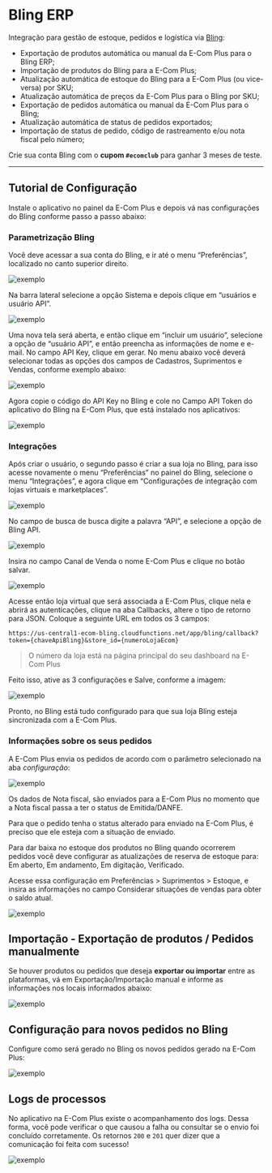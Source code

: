 # Bling ERP

Integração para gestão de estoque, pedidos e logística via [Bling](https://www.bling.com.br/home):

- Exportação de produtos automática ou manual da E-Com Plus para o Bling ERP;
- Importação de produtos do Bling para a E-Com Plus;
- Atualização automática de estoque do Bling para a E-Com Plus (ou vice-versa) por SKU;
- Atualização automática de preços da E-Com Plus para o Bling por SKU;
- Exportação de pedidos automática ou manual da E-Com Plus para o Bling;
- Atualização automática de status de pedidos exportados;
- Importação de status de pedido, código de rastreamento e/ou nota fiscal pelo número;

<div class="alert alert-info">
  Crie sua conta Bling com o <b>cupom <code>#ecomclub</code></b> para ganhar 3 meses de teste.
</div>

___

## Tutorial de Configuração

Instale o aplicativo no painel da E-Com Plus e depois vá nas configurações do Bling conforme passo a passo abaixo:

### Parametrização Bling

Você deve acessar a sua conta do Bling, e ir até o menu “Preferências”, localizado no canto superior direito.

![exemplo](https://us-central1-ecom-bling.cloudfunctions.net/app/img/config1.png)

Na barra lateral selecione a opção Sistema e depois clique em “usuários e usuário API”.

![exemplo](https://us-central1-ecom-bling.cloudfunctions.net/app/img/config2.png)

Uma nova tela será aberta, e então clique em “incluir um usuário”, selecione a opção de “usuário API”, e então preencha as informações de nome e e-mail. No campo API Key, clique em gerar. No menu abaixo você deverá selecionar todas as opções dos campos de Cadastros, Suprimentos e Vendas, conforme exemplo abaixo:


![exemplo](https://us-central1-ecom-bling.cloudfunctions.net/app/img/config3.png)

Agora copie o código do API Key no Bling e cole no Campo API Token do aplicativo do Bling na E-Com Plus, que está instalado nos aplicativos:

![exemplo](https://us-central1-ecom-bling.cloudfunctions.net/app/img/config4.png)


### Integrações

Após criar o usuário, o segundo passo é criar a sua loja no Bling, para isso acesse novamente o menu “Preferências” no painel do Bling, selecione o menu “Integrações”, e agora clique em “Configurações de integração com lojas virtuais e marketplaces”.

![exemplo](https://us-central1-ecom-bling.cloudfunctions.net/app/img/config5.png)

No campo de busca de busca digite a palavra “API”, e selecione a opção de Bling API.

![exemplo](https://us-central1-ecom-bling.cloudfunctions.net/app/img/config6.png)

Insira no campo Canal de Venda o nome E-Com Plus e clique no botão salvar.

![exemplo](https://us-central1-ecom-bling.cloudfunctions.net/app/img/config7.png)

Acesse então loja virtual que será associada a E-Com Plus, clique nela e abrirá as autenticações, clique na aba Callbacks, altere o tipo de retorno para JSON. Coloque a seguinte URL em todos os 3 campos:

```
https://us-central1-ecom-bling.cloudfunctions.net/app/bling/callback?token={chaveApiBling}&store_id={numeroLojaEcom}
```

> O número da loja está na página principal do seu dashboard na E-Com Plus

Feito isso, ative as 3 configurações e Salve, conforme a imagem:

![exemplo](https://us-central1-ecom-bling.cloudfunctions.net/app/img/config14.png)

Pronto, no Bling está tudo configurado para que sua loja Bling esteja sincronizada com a E-Com Plus.

### Informações sobre os seus pedidos

A E-Com Plus envia os pedidos de acordo com o parâmetro selecionado na aba *configuração*:

![exemplo](https://us-central1-ecom-bling.cloudfunctions.net/app/img/config9.png)

Os dados de Nota fiscal, são enviados para a E-Com Plus no momento que a Nota fiscal passa a ter o status de Emitida/DANFE.

Para que o pedido tenha o status alterado para enviado na E-Com Plus, é preciso que ele esteja com a situação de enviado.

Para dar baixa no estoque dos produtos no Bling quando ocorrerem pedidos você deve configurar as atualizações de reserva de estoque para: Em aberto, Em andamento, Em digitação, Verificado.

Acesse essa configuração em Preferências > Suprimentos > Estoque, e insira as informações no campo Considerar situações de vendas para obter o saldo atual.

![exemplo](https://us-central1-ecom-bling.cloudfunctions.net/app/img/config10.png)

## Importação - Exportação de  produtos / Pedidos manualmente

Se houver produtos ou pedidos que deseja **exportar ou importar** entre as plataformas, vá em Exportação/Importação manual e informe as informações nos locais informados abaixo:

![exemplo](https://us-central1-ecom-bling.cloudfunctions.net/app/img/config11.png)

## Configuração para novos pedidos no Bling

Configure como será gerado no Bling os novos pedidos gerado na E-Com Plus:

![exemplo](https://us-central1-ecom-bling.cloudfunctions.net/app/img/config12.png)

## Logs de processos

No aplicativo na E-Com Plus existe o acompanhamento dos logs. Dessa forma, você pode verificar o que causou a falha ou consultar se o envio foi concluído corretamente. Os retornos `200` e `201` quer dizer que a comunicação foi feita com sucesso!

![exemplo](https://us-central1-ecom-bling.cloudfunctions.net/app/img/config13.png)
